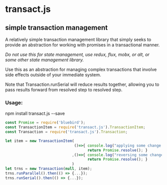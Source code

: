 # transact.js

## simple transaction management

A relatively simple transaction management library that simply seeks to provide an abstraction for working with promises in a transactional manner.

*Do not use this for state management, use redux, flux, mobx, or alt, or some other state management library.*

Use this as an abstraction for managing complex transactions that involve side effects outside of your immediate system.

Note that Transaction.runSerial will reduce results together, allowing you to pass results forward from resolved step to resolved step.

### Usage:

npm install transact.js --save

```javascript
const Promise = require('bluebird');
const TransactionItem = require('transact.js').TransactionItem;
const Transaction = require('transact.js').Transaction;

let item = new TransactionItem( 
                               ()=>{ console.log("applying some change to some system"); 
                                     return Promise.resolve(); } 
                              ,()=>{ console.log("reversing some change to some system"); 
                                     return Promise.resolve(); } 
                              ) 
let trns = new Transaction(null, item); 
trns.runParallel().then(() => {...}); 
trns.runSerial().then(() => {...});
```
